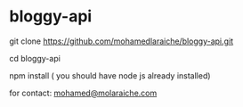 # bloggy-api

git clone https://github.com/mohamedlaraiche/bloggy-api.git


cd bloggy-api

npm install ( you should have node js already installed)



for contact: mohamed@molaraiche.com
